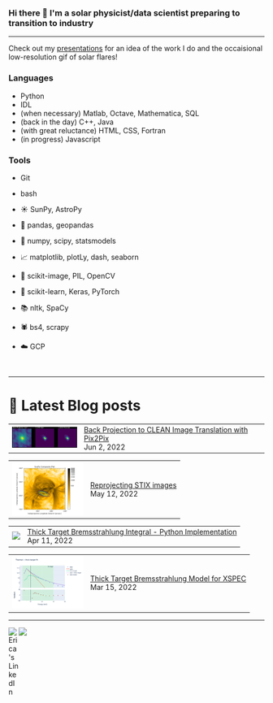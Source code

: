 ### Hi there 👋 I'm a solar physicist/data scientist preparing to transition to industry

<!--- 😄 Pronouns: she/they
- 🔭 I’m currently working on AIA and XRT data analysis in support of NuSTAR Quiet Sun observations and visualization web tools bringing together STIX and AIA data.
- 🌱 I’m currently learning to create web apps with Flask!

**elastufka/elastufka** is a ✨ _special_ ✨ repository because its `README.md` (this file) appears on your GitHub profile.

Here are some ideas to get you started:


- 👯 I’m looking to collaborate on ...
- 🤔 I’m looking for help with ...
- 💬 Ask me about ...
- 📫 How to reach me: ...
- ⚡ Fun fact: ...
-->

----
<!--
![languages](https://img.shields.io/static/v1?label=&message=languages:&color=555&style=flat-square)
-->

Check out my [presentations](https://elastufka.github.io/presentations/) for an idea of the work I do and the occaisional low-resolution gif of solar flares!

### Languages

- Python
- IDL
- (when necessary) Matlab, Octave, Mathematica, SQL
- (back in the day) C++, Java
- (with great reluctance) HTML, CSS, Fortran
- (in progress) Javascript

<!--
![python](https://img.shields.io/static/v1?logo=python&label=&message=python&color=111&logoColor=AAA&style=flat-square&link=)
![IDL](https://img.shields.io/static/v1?logo=go&label=&message=golang&color=111&logoColor=AAA&style=flat-square)
![ruby](https://img.shields.io/static/v1?logo=ruby&label=&message=ruby&color=111&logoColor=AAA&style=flat-square)
![tools](https://img.shields.io/static/v1?label=&message=tools:&color=555&style=flat-square)
<!--![git](https://img.shields.io/static/v1?logo=git&label=&message=git&color=111&logoColor=AAA&style=flat-square)
-->
### Tools

- Git
- bash

- ☀️ SunPy, AstroPy
- 🐼 pandas, geopandas
- 🧮 numpy, scipy, statsmodels
- 📈 matplotlib, plotLy, dash, seaborn
- 🌃 scikit-image, PIL, OpenCV
- 🧠 scikit-learn, Keras, PyTorch
- 📚 nltk, SpaCy
- 🕷 bs4, scrapy
- ☁️ GCP

&nbsp;&nbsp;&nbsp;

<!-- example
**Senior Data & Platform Engineer** &#12299;_working in Reliability Analytics & Automation_
<br/>
**Digital Artist & Creator** &#12299;_specialised in environmental pixel art and 8bit-ish art_

----
**Publications**

to be added...

**But more importantly the code**

-->

---

# 📖 Latest Blog posts
<!-- ELASTUFKA:START --><table><tr><td><a href="https://elastufka.github.io/SAX-XRS_figures/posts/2022/06/02/Back-Projection-to-CLEAN-Image-Translation-with-Pix2Pix.html"><img width="140px" src="https://github.com/elastufka/SAX-XRS_figures/blob/gh-pages/images/Back Projection to CLEAN Image Translation with Pix2Pix/hero.png"></a></td>
<td><a href="https://elastufka.github.io/SAX-XRS_figures/posts/2022/06/02/Back-Projection-to-CLEAN-Image-Translation-with-Pix2Pix.html">Back Projection to CLEAN Image Translation with Pix2Pix</a><br/>Jun 2, 2022</td></tr></table>
<table><tr><td><a href="https://elastufka.github.io/SAX-XRS_figures/posts/2022/05/12/Reprojecting-STIX-images-copy.html"><img width="140px" src="https://github.com/elastufka/SAX-XRS_figures/blob/gh-pages/images/Reprojecting STIX images/hero.png"></a></td>
<td><a href="https://elastufka.github.io/SAX-XRS_figures/posts/2022/05/12/Reprojecting-STIX-images-copy.html">Reprojecting STIX images</a><br/>May 12, 2022</td></tr></table>
<table><tr><td><a href="https://elastufka.github.io/SAX-XRS_figures/posts/2022/04/11/Thick-Target-Bremsstrahlung-Integral-Python-Implementation.html"><img width="140px" src="https://github.com/elastufka/SAX-XRS_figures/blob/gh-pages/images/Thick Target Bremsstrahlung Integral - Python Implementation/hero.png"></a></td>
<td><a href="https://elastufka.github.io/SAX-XRS_figures/posts/2022/04/11/Thick-Target-Bremsstrahlung-Integral-Python-Implementation.html">Thick Target Bremsstrahlung Integral - Python Implementation</a><br/>Apr 11, 2022</td></tr></table>
<table><tr><td><a href="https://elastufka.github.io/SAX-XRS_figures/posts/2022/03/15/Thick-Target-Bremsstrahlung-Model-for-XSPEC-copy.html"><img width="140px" src="https://github.com/elastufka/SAX-XRS_figures/blob/gh-pages/images/Thick Target Bremsstrahlung Model for XSPEC/hero.png"></a></td>
<td><a href="https://elastufka.github.io/SAX-XRS_figures/posts/2022/03/15/Thick-Target-Bremsstrahlung-Model-for-XSPEC-copy.html">Thick Target Bremsstrahlung Model for XSPEC</a><br/>Mar 15, 2022</td></tr></table>
<!-- ELASTUFKA:END -->

----

<a href="https://linkedin.com/in/erica-lastufka-1686b2b5/">
  <img align="left" alt="Erica's LinkedIn" width="20px" src="https://cdn-icons-png.flaticon.com/512/174/174857.png" />
</a>
<a href="https://orcid.org/0000-0003-1894-2074" alt="Erica's ORCID">
  <img align="left" width="20px" src="https://upload.wikimedia.org/wikipedia/commons/0/06/ORCID_iD.svg" />
</a>
<!--
| &nbsp;&nbsp;&nbsp; Website & Gallery : [https://moer.tel](https://moer.tel) &nbsp;&nbsp;&nbsp;|&nbsp;&nbsp;&nbsp; Open Source Work : <sub>&#9660; &#9660; &#9660;</sub> 
-->
